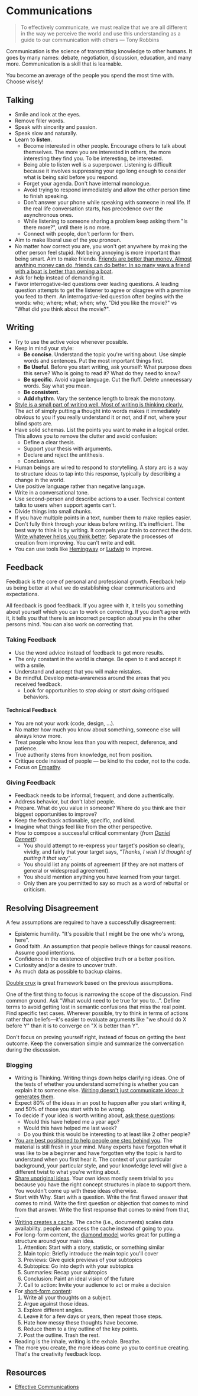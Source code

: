 # Communications

> To effectively communicate, we must realize that we are all different in the way we perceive the world and use this understanding as a guide to our communication with others — Tony Robbins

Communication is the science of transmitting knowledge to other humans. It goes by many names: debate, negotiation, discussion, education, and many more. Communication is a skill that is learnable.

You become an average of the people you spend the most time with. Choose wisely!

## Talking

- Smile and look at the eyes.
- Remove filler words.
- Speak with sincerity and passion.
- Speak slow and naturally.
- Learn to **listen**.
  - Become interested in other people. Encourage others to talk about themselves. The more you are interested in others, the more interesting they find you. To be interesting, be interested.
  - Being able to listen well is a superpower. Listening is difficult because it involves suppressing your ego long enough to consider what is being said before you respond.
  - Forget your agenda. Don't have internal monologue.
  - Avoid trying to respond immediately and allow the other person time to finish speaking.
  - Don't answer your phone while speaking with someone in real life. If the real life conversation starts, has precedence over the asynchronous ones.
  - While listening to someone sharing a problem keep asking them "Is there more?", until there is no more.
  - Connect with people, don't perform for them.
- Aim to make liberal use of the _you_ pronoun.
- No matter how correct you are, you won't get anywhere by making the other person feel stupid. Not being annoying is more important than being smart. Aim to make friends. [Friends are better than money. Almost anything money can do, friends can do better. In so many ways a friend with a boat is better than owning a boat](https://kk.org/thetechnium/68-bits-of-unsolicited-advice/).
- Ask for help instead of demanding it.
- Favor interrogative-led questions over leading questions. A leading question attempts to get the listener to agree or disagree with a premise you feed to them. An interrogative-led question often begins with the words: who; where; what; when; why. "Did you like the movie?" vs "What did you think about the movie?".

## Writing

- Try to use the active voice whenever possible.
- Keep in mind your style:
  - **Be concise**. Understand the topic you're writing about. Use simple words and sentences. Put the most important things first.
  - **Be Useful**. Before you start writing, ask yourself: What purpose does this serve? Who is going to read it? What do they need to know?
  - **Be specific**. Avoid vague language. Cut the fluff. Delete unnecessary words. Say what you mean.
  - **Be consistent**.
  - **Add rhythm**. Vary the sentence length to break the monotony.
- [Style is a small part of writing well. Most of writing is thinking clearly.](https://www.julian.com/guide/write/intro) The act of simply putting a thought into words makes it immediately obvious to you if you really understand it or not, and if not, where your blind spots are.
- Have solid schemas. List the points you want to make in a logical order. This allows you to remove the clutter and avoid confusion:
  - Define a clear thesis.
  - Support your thesis with arguments.
  - Declare and reject the antithesis.
  - Conclusions.
- Human beings are wired to respond to storytelling. A story arc is a way to structure ideas to tap into this response, typically by describing a change in the world.
- Use positive language rather than negative language.
- Write in a conversational tone.
- Use second-person and describe actions to a user. Technical content talks to users when support agents can't.
- Divide things into small chunks.
- If you have multiple points in a text, number them to make replies easier.
- Don't fully think through your ideas before writing. It's inefficient. The best way to think is by writing. It compels your brain to connect the dots. [Write whatever helps you think better](https://twitter.com/eugeneyan/status/1256828197410201601). Separate the processes of creation from improving. You can't write and edit.
- You can use tools like [Hemingway](http://www.hemingwayapp.com/) or [Ludwig](https://ludwig.guru/) to improve.

## Feedback

Feedback is the core of personal and professional growth. Feedback help us being better at what we do establishing clear communications and expectations.

All feedback is good feedback. If you agree with it, it tells you something about yourself which you can to work on correcting. If you don't agree with it, it tells you that there is an incorrect perception about you in the other persons mind. You can also work on correcting that.

### Taking Feedback

- Use the word advice instead of feedback to get more results.
- The only constant in the world is change. Be open to it and accept it with a smile.
- Understand and accept that you will make mistakes.
- Be mindful. Develop meta-awareness around the areas that you received feedback.
  - Look for opportunities to _stop doing_ or _start doing_ critiqued behaviors.

#### Technical Feedback

- You are not your work \(code, design, ...\).
- No matter how much you know about something, someone else will always know more.
- Treat people who know less than you with respect, deference, and patience.
- True authority stems from knowledge, not from position.
- Critique code instead of people — be kind to the coder, not to the code.
- Focus on [Empathy](http://bravenewgeek.com/engineering-empathy/).

### Giving Feedback

- Feedback needs to be informal, frequent, and done authentically.
- Address behavior, but don't label people.
- Prepare. What do you value in someone? Where do you think are their biggest opportunities to improve?
- Keep the feedback actionable, specific, and kind.
- Imagine what things feel like from the other perspective.
- How to compose a successful critical commentary \(_from_ [_Daniel Dennett_](https://en.wikipedia.org/wiki/Daniel_Dennett)\):
  - You should attempt to re-express your target's position so clearly, vividly, and fairly that your target says, _"Thanks, I wish I'd thought of putting it that way"_.
  - You should list any points of agreement \(if they are not matters of general or widespread agreement\).
  - You should mention anything you have learned from your target.
  - Only then are you permitted to say so much as a word of rebuttal or criticism.

## Resolving Disagreement

A few assumptions are required to have a successfully disagreement:

- Epistemic humility. "It's possible that I might be the one who's wrong, here".
- Good faith. An assumption that people believe things for causal reasons. Assume good intentions.
- Confidence in the existence of objective truth or a better position.
- Curiosity and/or a desire to uncover truth.
- As much data as possible to backup claims.

[Double crux]((https://www.lesswrong.com/posts/exa5kmvopeRyfJgCy/double-crux-a-strategy-for-resolving-disagreement)) is great framework based on the previous assumptions.

One of the first thing to focus is narrowing the scope of the discussion. Find common ground. Ask "What would need to be true for you to...". Define terms to avoid getting lost in semantic confusions that miss the real point. Find specific test cases. Wherever possible, try to think in terms of actions rather than beliefs—it's easier to evaluate arguments like "we should do X before Y" than it is to converge on "X is better than Y".

Don't focus on proving yourself right, instead of focus on getting the best outcome.
Keep the conversation simple and summarize the conversation during the discussion.

### Blogging

- Writing is Thinking. Writing things down helps clarifying ideas. One of the tests of whether you understand something is whether you can explain it to someone else. [Writing doesn't just communicate ideas; it generates them](http://www.paulgraham.com/writing44.html).
- Expect 80% of the ideas in an post to happen after you start writing it, and 50% of those you start with to be wrong.
- To decide if your idea is worth writing about, [ask these questions](https://jvns.ca/blog/2016/05/22/how-do-you-write-blog-posts/):
  - Would this have helped me a year ago?
  - Would this have helped me last week?
  - Do you think this would be interesting to at least like 2 other people?
- [You are best positioned to help people one step behind you](https://medium.com/@racheltho/why-you-yes-you-should-blog-7d2544ac1045). The material is still fresh in your mind. Many experts have forgotten what it was like to be a beginner and have forgotten why the topic is hard to understand when you first hear it. The context of your particular background, your particular style, and your knowledge level will give a different twist to what you're writing about.
- [Share unoriginal ideas](https://guzey.com/personal/why-have-a-blog/). Your own ideas mostly seem trivial to you because you have the right concept structures in place to support them. You wouldn't come up with these ideas otherwise.
- Start with Why. Start with a question. Write the first flawed answer that comes to mind. Write the first question or objection that comes to mind from that answer. Write the first response that comes to mind from that, ...
- [Writing creates a cache](https://twitter.com/eugeneyan/status/1256828203840073728). The cache (i.e., documents) scales data availability. people can access the cache instead of going to you.
- For long-form content, the [diamond model](https://dropbox.design/article/mental-models-for-designers) works great for putting a structure around your main idea.
  1. Attention: Start with a story, statistic, or something similar
  1. Main topic: Briefly introduce the main topic you'll cover
  1. Previews: Give quick previews of your subtopics
  1. Subtopics: Go into depth with your subtopics
  1. Summaries: Recap your subtopics
  1. Conclusion: Paint an ideal vision of the future
  1. Call to action: Invite your audience to act or make a decision
- For [short-form content](https://sivers.org/7):
  1. Write all your thoughts on a subject.
  1. Argue against those ideas.
  1. Explore different angles.
  1. Leave it for a few days or years, then repeat those steps.
  1. Hate how messy these thoughts have become.
  1. Reduce them to a tiny outline of the key points.
  1. Post the outline. Trash the rest.
- Reading is the inhale, writing is the exhale. Breathe.
- The more you create, the more ideas come yo you to continue creating. That's the creativity feedback loop.

## Resources

- [Effective Communications](https://gist.github.com/flopezluis/8b79555b1337e139a9f1d276a42e0019)
